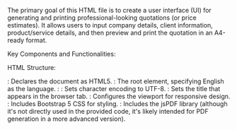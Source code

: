 The primary goal of this HTML file is to create a user interface (UI) for generating and printing professional-looking quotations (or price estimates). It allows users to input company details, client information, product/service details, and then preview and print the quotation in an A4-ready format.

Key Components and Functionalities:

HTML Structure:

<!DOCTYPE html>: Declares the document as HTML5.
<html lang="en">: The root element, specifying English as the language.
<head>:
<meta charset="UTF-8">: Sets character encoding to UTF-8.
<title>Quotation Generator - A4 Print Ready</title>: Sets the title that appears in the browser tab.
<meta name="viewport" ...>: Configures the viewport for responsive design.
<link href="https://cdn.jsdelivr.net/npm/bootstrap@5.3.3/dist/css/bootstrap.min.css" rel="stylesheet">: Includes Bootstrap 5 CSS for styling.
<script src="https://cdnjs.cloudflare.com/ajax/libs/jspdf/2.5.1/jspdf.umd.min.js"></script>: Includes the jsPDF library (although it's not directly used in the provided code, it's likely intended for PDF generation in a more advanced version).
<style>: Contains CSS rules for styling, including print-specific styles (@media print).
<body>:
<div class="container py-5 no-print">: This is the main container for the input form, and it's hidden during printing (no-print class).
Input Fields:
Logo Upload: <input type="file" id="logoUpload" accept="image/*"> allows the user to upload a company logo.
Company Details: Text inputs for company name, phone, email, website, and a textarea for the address.
Client Details: Similar inputs for client name, phone, email, and address.
Quotation Dates: Date inputs for quotation date and expiry date.
Notes: A textarea for additional notes.
Product Table:
<table class="table table-bordered" id="productTable">: A table to input product details.
<thead>: Table header with columns for product name, quantity, unit price, tax, VAT, discount, remark, and action.
<tbody>: Table body (id="productRows") where product rows are added dynamically.
Each row has input fields for product details and a "Remove" button.
Buttons:
"Add Product": onclick="addRow()" adds a new row to the product table.
"Generate Quotation": onclick="generateQuotation()" processes the input data and displays the quotation preview.
"Print as A4": onclick="printQuotation()" triggers the browser's print functionality.
<div id="quotationPreview" style="display: none;">: This is the container for the quotation preview, initially hidden.
<div class="a4-container" id="printArea">: This is the area that will be printed. It's styled to look like an A4 page.
Quotation Title: <div class="quotation-title">Quotation</div>
Logo: <img id="uploadedLogo" src="" alt="Logo" /> displays the uploaded logo.
Company/Client Info: <div class="info-section-container"> contains two sections for company and client details, dynamically populated.
Date: <div class="date-container" id="previewDateContainer"> contains the quotation and expiry dates.
Product Table: <table class="table table-bordered mt-4"> displays the product details in a table format.
Grand Total: <strong id="grandTotal">0.00</strong> displays the calculated grand total.
Notes: <div class="mt-4" id="previewNotesContainer"> displays the notes.
<script>: Contains JavaScript code for the application's logic.
Logo Upload Handling: The code handles the logo upload, reading the file and displaying it in the preview.
addRow(): Adds a new row to the product table.
removeRow(button): Removes a row from the product table.
generateQuotation(): This is the core function. It:
Retrieves all input values.
Populates the preview section with the data.
Calculates the total for each product and the grand total.
Dynamically creates the product table in the preview.
Shows/hides the company/client info sections depending on if they are filled.
Displays the quotation preview.
Scrolls to the preview.
printQuotation(): This function handles the printing process. It:
Copies the content of the printArea to the body.
Triggers the browser's print dialog.
Restores the original content of the body.
<script src="https://cdnjs.cloudflare.com/ajax/libs/html2pdf.js/0.10.1/html2pdf.bundle.min.js"></script>: Includes the html2pdf library (although it's not directly used in the provided code, it's likely intended for PDF generation in a more advanced version).
CSS Styling:

Bootstrap: The use of Bootstrap classes (container, form-control, table, btn, etc.) provides a consistent and responsive design.
Custom Styles:
@media print: These styles are applied only when printing. They:
Force exact color printing.
Hide the input form (no-print).
Show the preview (#quotationPreview).
Style the A4 container for printing (margins, size, no box-shadow).
.a4-container: Styles the preview area to look like an A4 page.
.quotation-title: Styles the "Quotation" heading.
.info-section-container: Styles the company and client information sections.
.info-section: Styles the company and client information sections.
#uploadedLogo: Styles the logo.
JavaScript Logic:

Dynamic Row Management: The addRow() and removeRow() functions allow users to add or remove product rows as needed.
Data Population: The generateQuotation() function is the heart of the application. It takes the input data and populates the preview section.
Calculations: It calculates the total for each product (including tax, VAT, and discount) and the grand total.
Print Functionality: The printQuotation() function makes it easy to print the quotation in the correct A4 format.
Show/Hide logic: The code will show or hide the company and client information sections depending on if they are filled.
Improvements and Potential Enhancements:

PDF Generation: The inclusion of jsPDF and html2pdf suggests that PDF generation was intended. This would be a great addition to allow users to save the quotation as a PDF file.
Data Persistence: Currently, the data is lost when the page is refreshed. Local storage or a backend database could be used to save quotations.
Error Handling: More robust error handling could be added (e.g., checking for valid input, handling missing fields).
Currency: The code assumes a default currency. Adding a currency selector would be useful.
More Advanced Calculations: More complex calculations (e.g., tiered discounts, shipping costs) could be added.
Quotation Number: Adding a quotation number would be useful.
In Summary:

This HTML file, combined with its CSS and JavaScript, creates a functional and user-friendly quotation generator. It's well-structured, uses Bootstrap effectively, and has clear JavaScript logic. The print-ready A4 format is a great feature. With a few enhancements, it could become an even more powerful tool.
